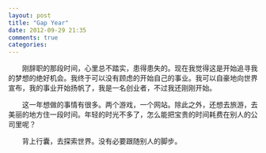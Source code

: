 ```yaml
---
layout: post
title: "Gap Year"
date: 2012-09-29 21:35
comments: true
categories: 
---
```

　　刚辞职的那段时间，心里总不踏实，患得患失的。现在我觉得这是开始追寻我的梦想的绝好机会。我终于可以没有顾虑的开始自己的事业。我可以自豪地向世界宣布，我的事业开始扬帆了，我是一名创业者，不过我还刚刚开始。

　　这一年想做的事情有很多。两个游戏，一个网站。除此之外，还想去旅游，去美丽的地方住一段时间。年轻的时光不多了，怎么能把宝贵的时间耗费在别人的公司里呢？

　　背上行囊，去探索世界。没有必要跟随别人的脚步。